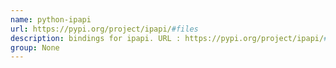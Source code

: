 ```yaml
---
name: python-ipapi
url: https://pypi.org/project/ipapi/#files
description: bindings for ipapi. URL : https://pypi.org/project/ipapi/#files Groups : None
group: None
---
```

